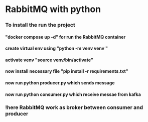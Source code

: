 # RabbitMQ with python 

### To install the run the project 

#### "docker compose up -d" for run the RabbitMQ container 
#### create virtual env using "python -m venv venv "
#### activate venv "source venv/bin/activate"
#### now install necessary file "pip install -r requirements.txt"
#### now run python producer.py which sends message 
#### now run python consumer.py which receive messae from kafka 

### !here RabbitMQ work as broker between consumer and producer 